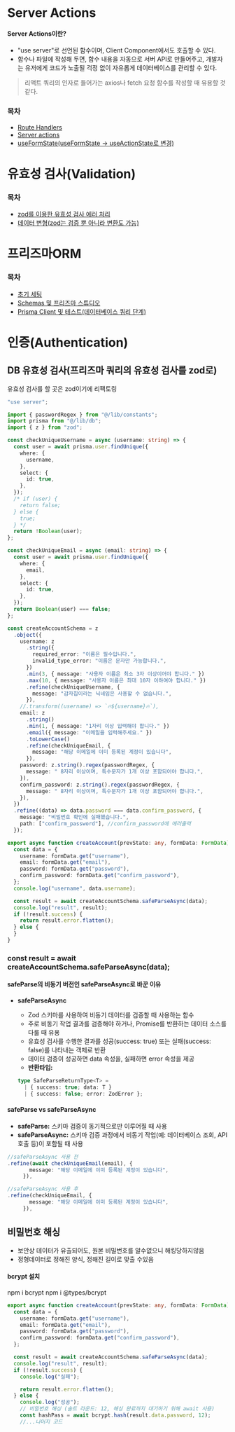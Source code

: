 # Server Actions

#### Server Actions이란?

- "use server"로 선언된 함수이며, Client Component에서도 호출할 수 있다.
- 함수나 파일에 작성해 두면, 함수 내용을 자동으로 서버 API로 만들어주고, 개발자는 유저에게 코드가 노출될 걱정 없이 자유롭게 데이터베이스를 관리할 수 있다.

> 리액트 쿼리의 인자로 들어가는 axios나 fetch 요청 함수를 작성할 때 유용할 것 같다.

### 목차

- [Route Handlers](/docs/server-actions.md/#route-handlers)
- [Server actions](/docs/server-actions.md/#server-actions)
- [useFormState(useFormState -> useActionState로 변경)](/docs/server-actions.md/#useformstateuseformstate---useactionstate로-변경)

# 유효성 검사(Validation)

### 목차

- [zod를 이용한 유효성 검사 에러 처리](/docs/validation.md/#zod를-이용한-유효성-검사-에러-처리)
- [데이터 변형(zod는 검증 뿐 아니라 변환도 가능)](/docs/validation.md/#데이터-변형zod는-검증-뿐-아니라-변환도-가능)

# 프리즈마ORM

### 목차

- [초기 세팅](/docs/prisma.md/#초기-세팅)
- [Schemas 및 프리즈마 스튜디오](/docs/prisma.md/#schemas-및-프리즈마-스튜디오)
- [Prisma Client 및 테스트(데이터베이스 쿼리 단계)](/docs/prisma.md/#prisma-client-및-테스트데이터베이스-쿼리-단계)

# 인증(Authentication)

## DB 유효성 검사(프리즈마 쿼리의 유효성 검사를 zod로)

유효성 검사를 할 곳은 zod이기에 리팩토링

```typescript
"use server";

import { passwordRegex } from "@/lib/constants";
import prisma from "@/lib/db";
import { z } from "zod";

const checkUniqueUsername = async (username: string) => {
  const user = await prisma.user.findUnique({
    where: {
      username,
    },
    select: {
      id: true,
    },
  });
  /* if (user) {
    return false;
  } else {
    true;
  } */
  return !Boolean(user);
};

const checkUniqueEmail = async (email: string) => {
  const user = await prisma.user.findUnique({
    where: {
      email,
    },
    select: {
      id: true,
    },
  });
  return Boolean(user) === false;
};

const createAccountSchema = z
  .object({
    username: z
      .string({
        required_error: "이름은 필수입니다.",
        invalid_type_error: "이름은 문자만 가능합니다.",
      })
      .min(3, { message: "사용자 이름은 최소 3자 이상이어야 합니다." })
      .max(10, { message: "사용자 이름은 최대 10자 이하여야 합니다." })
      .refine(checkUniqueUsername, {
        message: "감자칩이라는 닉네임은 사용할 수 없습니다.",
      }),
    //.transform((username) => `🔥${username}🔥`),
    email: z
      .string()
      .min(1, { message: "1자리 이상 입력해야 합니다." })
      .email({ message: "이메일을 입력해주세요." })
      .toLowerCase()
      .refine(checkUniqueEmail, {
        message: "해당 이메일에 이미 등록된 계정이 있습니다",
      }),
    password: z.string().regex(passwordRegex, {
      message: " 8자리 이상이며, 특수문자가 1개 이상 포함되어야 합니다.",
    }),
    confirm_password: z.string().regex(passwordRegex, {
      message: " 8자리 이상이며, 특수문자가 1개 이상 포함되어야 합니다.",
    }),
  })
  .refine((data) => data.password === data.confirm_password, {
    message: "비밀번호 확인에 실패했습니다.",
    path: ["confirm_password"], //confirm_password에 에러출력
  });

export async function createAccount(prevState: any, formData: FormData) {
  const data = {
    username: formData.get("username"),
    email: formData.get("email"),
    password: formData.get("password"),
    confirm_password: formData.get("confirm_password"),
  };
  console.log("username", data.username);

  const result = await createAccountSchema.safeParseAsync(data);
  console.log("result", result);
  if (!result.success) {
    return result.error.flatten();
  } else {
  }
}
```

### const result = await createAccountSchema.safeParseAsync(data);

#### safeParse의 비동기 버전인 safeParseAsync로 바꾼 이유

- **safeParseAsync**

  - Zod 스키마를 사용하여 비동기 데이터를 검증할 때 사용하는 함수
  - 주로 비동기 작업 결과를 검증해야 하거나, Promise를 반환하는 데이터 소스를 다룰 때 유용
  - 유효성 검사를 수행한 결과를 성공(success: true) 또는 실패(success: false)를 나타내는 객체로 반환
  - 데이터 검증이 성공하면 data 속성을, 실패하면 error 속성을 제공
  - **반환타입:**

  ```typescript
  type SafeParseReturnType<T> =
    | { success: true; data: T }
    | { success: false; error: ZodError };
  ```

#### safeParse vs safeParseAsync

- **safeParse:** 스키마 검증이 동기적으로만 이루어질 때 사용
- **safeParseAsync:** 스키마 검증 과정에서 비동기 작업(예: 데이터베이스 조회, API 호출 등)이 포함될 때 사용

```typescript
//safeParseAsync 사용 전
.refine(await checkUniqueEmail(email), {
       message: "해당 이메일에 이미 등록된 계정이 있습니다",
     }),

//safeParseAsync 사용 후
.refine(checkUniqueEmail, {
       message: "해당 이메일에 이미 등록된 계정이 있습니다",
     }),
```

## 비밀번호 해싱

- 보안상 데이터가 유출되어도, 원본 비밀번호를 알수없으니 해킹당하지않음
- 정형데이터로 정해진 양식, 정해진 길이로 맞출 수있음

#### bcrypt 설치

npm i bcrypt
npm i @types/bcrypt

```typescript
export async function createAccount(prevState: any, formData: FormData) {
  const data = {
    username: formData.get("username"),
    email: formData.get("email"),
    password: formData.get("password"),
    confirm_password: formData.get("confirm_password"),
  };

  const result = await createAccountSchema.safeParseAsync(data);
  console.log("result", result);
  if (!result.success) {
    console.log("실패");

    return result.error.flatten();
  } else {
    console.log("성공");
    // 비밀번호 해싱 (솔트 라운드: 12, 해싱 완료까지 대기하기 위해 await 사용)
    const hashPass = await bcrypt.hash(result.data.password, 12);
    //...나머지 코드
```
